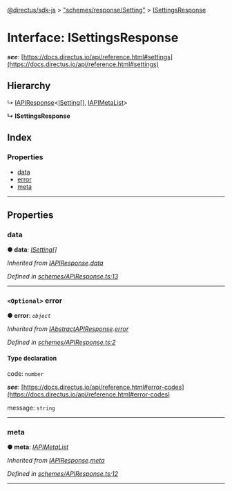 [@directus/sdk-js](../README.md) > ["schemes/response/Setting"](../modules/_schemes_response_setting_.md) > [ISettingsResponse](../interfaces/_schemes_response_setting_.isettingsresponse.md)

# Interface: ISettingsResponse

*__see__*: [https://docs.directus.io/api/reference.html#settings](https://docs.directus.io/api/reference.html#settings)

## Hierarchy

↳  [IAPIResponse](_schemes_apiresponse_.iapiresponse.md)<[ISetting](_schemes_directus_setting_.isetting.md)[], [IAPIMetaList](_schemes_apiresponse_.iapimetalist.md)>

**↳ ISettingsResponse**

## Index

### Properties

* [data](_schemes_response_setting_.isettingsresponse.md#data)
* [error](_schemes_response_setting_.isettingsresponse.md#error)
* [meta](_schemes_response_setting_.isettingsresponse.md#meta)

---

## Properties

<a id="data"></a>

###  data

**● data**: *[ISetting](_schemes_directus_setting_.isetting.md)[]*

*Inherited from [IAPIResponse](_schemes_apiresponse_.iapiresponse.md).[data](_schemes_apiresponse_.iapiresponse.md#data)*

*Defined in [schemes/APIResponse.ts:13](https://github.com/janbiasi/sdk-js/blob/0ae3664/src/schemes/APIResponse.ts#L13)*

___
<a id="error"></a>

### `<Optional>` error

**● error**: *`object`*

*Inherited from [IAbstractAPIResponse](_schemes_apiresponse_.iabstractapiresponse.md).[error](_schemes_apiresponse_.iabstractapiresponse.md#error)*

*Defined in [schemes/APIResponse.ts:2](https://github.com/janbiasi/sdk-js/blob/0ae3664/src/schemes/APIResponse.ts#L2)*

#### Type declaration

 code: `number`

*__see__*: [https://docs.directus.io/api/reference.html#error-codes](https://docs.directus.io/api/reference.html#error-codes)

 message: `string`

___
<a id="meta"></a>

###  meta

**● meta**: *[IAPIMetaList](_schemes_apiresponse_.iapimetalist.md)*

*Inherited from [IAPIResponse](_schemes_apiresponse_.iapiresponse.md).[meta](_schemes_apiresponse_.iapiresponse.md#meta)*

*Defined in [schemes/APIResponse.ts:12](https://github.com/janbiasi/sdk-js/blob/0ae3664/src/schemes/APIResponse.ts#L12)*

___

